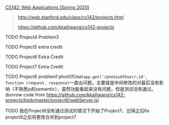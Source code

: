 [CS142: Web Applications (Spring 2020)](http://web.stanford.edu/class/cs142/)

> http://web.stanford.edu/class/cs142/projects.html
>
> https://github.com/kkailiwang/cs142-projects

TODO Project4 Problem3

TODO Project5 extra credit

TODO Project6 Extra Credit 

TODO Project7 Extra Credit 

TODO Project6 problem1 photOfUser`app.get('/photosOfUser/:id', function (request, response)`一直出问题，主要就是中间修改的对最后没有影响（不熟悉js的semantic），虽然功能看起来没有问题，但是测试没有通过。(borrow code from https://github.com/kkailiwang/cs142-projects/blob/master/project6/webServer.js)

TODO 我在Project6没有通过测试的情况下开始了Project7，记得之后fix project6之后将更改合并到project7
